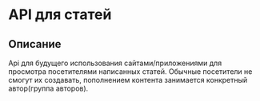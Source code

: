 # API для статей

## Описание

Api для будущего использования сайтами/приложениями для просмотра посетителями написанных статей. Обычные посетители не смогут их создавать, пополнением контента занимается конкретный автор(группа авторов).